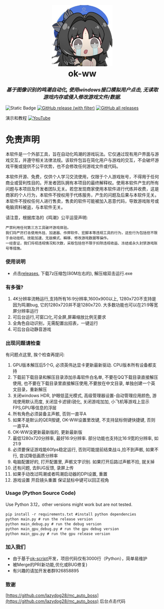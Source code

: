 <div align="center">
  <h1 align="center">
    <img src="icon.png" width="200"/>
    <br/>
    ok-ww
  </h1> 
<h3><i>基于图像识别的鸣潮自动化, 使用windows接口模拟用户点击, 无读取游戏内存或侵入修改游戏文件/数据.</i></h3>
</div>

![Static Badge](https://img.shields.io/badge/platfrom-Windows-blue?color=blue)
[![GitHub release (with filter)](https://img.shields.io/github/v/release/ok-oldking/ok-wuthering-waves)](https://github.com/ok-oldking/ok-wuthering-waves/releases)
[![GitHub all releases](https://img.shields.io/github/downloads/ok-oldking/ok-wuthering-waves/total)](https://github.com/ok-oldking/ok-wuthering-waves/releases)

演示和教程 [![YouTube](https://img.shields.io/badge/YouTube-%23FF0000.svg?style=for-the-badge&logo=YouTube&logoColor=white)](https://youtu.be/apalaRDDmVw)

# 免责声明

本软件是一个外部工具，旨在自动化鸣潮的游戏玩法。它仅通过现有用户界面与游戏交互，并遵守相关法律法规。该软件包旨在简化用户与游戏的交互，不会破坏游戏平衡或提供不公平优势，也不会修改任何游戏文件或代码。

本软件开源、免费，仅供个人学习交流使用，仅限于个人游戏账号，不得用于任何商业或营利性目的。开发者团队拥有本项目的最终解释权。使用本软件产生的所有问题与本项目及开发者团队无关。若您发现商家使用本软件进行代练并收费，这是商家的个人行为，本软件不授权用于代练服务，产生的问题及后果与本软件无关。本软件不授权任何人进行售卖，售卖的软件可能被加入恶意代码，导致游戏账号或电脑资料被盗，与本软件无关。

请注意，根据库洛的《鸣潮》公平运营声明:

```
严禁利用任何第三方工具破坏游戏体验。
我们将严厉打击使用外挂、加速器、作弊软件、宏脚本等违规工具的行为，这些行为包括但不限于自动挂机、技能加速、无敌模式、瞬移、修改游戏数据等操作。
一经查证，我们将视违规情况和次数，采取包括但不限于扣除违规收益、冻结或永久封禁游戏账号等措施。
```

### 使用说明

* 点击[releases](https://github.com/ok-oldking/ok-wuthering-waves/releases), 下载7z压缩包(80M左右的), 解压缩双击运行.exe

### 有多强?

1. 4K分辨率流畅运行,支持所有16:9分辨率,1600x900以上, 1280x720不支持是因为鸣潮bug, 它的1280x720并不是1280x720.
   大多数功能也可以在21:9等宽屏分辨率运行
2. 可后台运行,可窗口化,可全屏,屏幕缩放比例无要求
3. 全角色自动识别，无需配置出招表，一键运行
4. 可后台自动静音游戏

### 出现问题请检查

有问题点这里, 挨个检查再提问:

1. GPU版本解压后5个G, 必须英伟达显卡更新最新驱动. CPU版本所有设备都支持
2. 下载前下载目录和解压目录添加杀毒软件白名单, 不要在QQ下载目录直接解压使用, 也不要在下载目录里直接解压使用,不要放在中文目录,
   单独创建一个英文目录，重新解压
3. 关闭windows HDR, 护眼低蓝光模式, 高级管理器设置-自动管理应用颜色, 游戏使用默认亮度, 关闭显卡滤镜\锐化, 关闭游戏加加,
   小飞机等游戏上显示FPS,GPU等信息的浮层
4. 所有角色必须装备主声骸, 否则一直平A
5. 如果不是默认的QER按键, OK-WW设置里改键, 不支持鼠标侧键快捷键, 否则一直平A
6. OK-WW没更新最新版的, 更新最新版
7. 最低1280x720分辨率, 最好16:9分辨率. 部分功能也支持比16:9宽的分辨率, 如21:9
8. 必须要保证游戏能60fps稳定运行, 否则可能提前结束战斗,捡不到声骸, 如果不行, 尝试降低画质分辨率
9. 电脑配置好的, 打开配置里, 声骸文字识别. 如果打开后路过声骸不捡, 就关掉
10. 还有问题, 去BUG反馈, 录屏上传
11. 如果手动改过鸣潮或者鸣潮启动器的DPI设置, 重置
12. 游戏设置 开启镜头重置 保证鼠标中键可以回正视角

### Usage (Python Source Code)

Use Python 3.12，other versions might work but are not tested.

```
pip install -r requirements.txt #install python dependencies
python main.py # run the release version
python main_debug.py # run the debug version
python main_gpu_debug.py # run the gpu debug version
python main_gpu.py # run the gpu release version
```

### 加入我们

* 由于基于[ok-script](https://github.com/ok-oldking/ok-script)开发，项目代码仅有3000行（Python），简单易维护
* 被Merge的PR(新功能,优化或BUG修复)
* 有兴趣的请加开发者群926858895

### 致谢

[https://github.com/lazydog28/mc_auto_boss](https://github.com/lazydog28/mc_auto_boss) 后台点击代码
  
